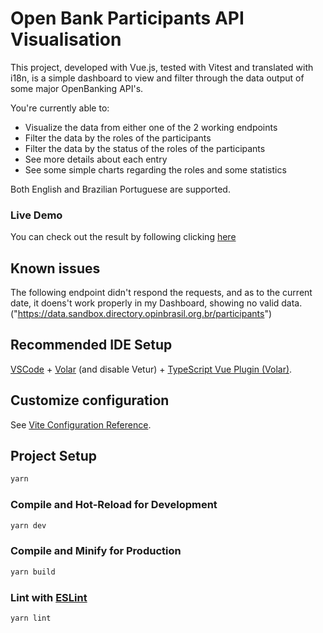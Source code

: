 # Open Bank Participants API Visualisation

This project, developed with Vue.js, tested with Vitest and translated with i18n, is a simple dashboard to view and filter through the data output of some major OpenBanking API's.

You're currently able to:
- Visualize the data from either one of the 2 working endpoints
- Filter the data by the roles of the participants
- Filter the data by the status of the roles of the participants
- See more details about each entry
- See some simple charts regarding the roles and some statistics

Both English and Brazilian Portuguese are supported.

### Live Demo
You can check out the result by following clicking [here](https://exemplo.com/)


## Known issues

The following endpoint didn't respond the requests, and as to the current date, it doens't work properly in my Dashboard, showing no valid data.
("https://data.sandbox.directory.opinbrasil.org.br/participants")


## Recommended IDE Setup

[VSCode](https://code.visualstudio.com/) + [Volar](https://marketplace.visualstudio.com/items?itemName=Vue.volar) (and disable Vetur) + [TypeScript Vue Plugin (Volar)](https://marketplace.visualstudio.com/items?itemName=Vue.vscode-typescript-vue-plugin).

## Customize configuration

See [Vite Configuration Reference](https://vitejs.dev/config/).

## Project Setup

```sh
yarn
```

### Compile and Hot-Reload for Development

```sh
yarn dev
```

### Compile and Minify for Production

```sh
yarn build
```

### Lint with [ESLint](https://eslint.org/)

```sh
yarn lint
```
